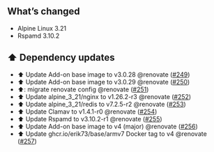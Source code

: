 ## What’s changed

- Alpine Linux 3.21
- Rspamd 3.10.2

## ⬆️ Dependency updates

- ⬆️ Update Add-on base image to v3.0.28 @renovate ([#249](https://github.com/erik73/addon-mailfilter/pull/249))
- ⬆️ Update Add-on base image to v3.0.29 @renovate ([#250](https://github.com/erik73/addon-mailfilter/pull/250))
- ⬆️: migrate renovate config @renovate ([#251](https://github.com/erik73/addon-mailfilter/pull/251))
- ⬆️ Update alpine_3_21/nginx to v1.26.2-r3 @renovate ([#252](https://github.com/erik73/addon-mailfilter/pull/252))
- ⬆️ Update alpine_3_21/redis to v7.2.5-r2 @renovate ([#253](https://github.com/erik73/addon-mailfilter/pull/253))
- ⬆️ Update Clamav to v1.4.1-r0 @renovate ([#254](https://github.com/erik73/addon-mailfilter/pull/254))
- ⬆️ Update Rspamd to v3.10.2-r1 @renovate ([#255](https://github.com/erik73/addon-mailfilter/pull/255))
- ⬆️ Update Add-on base image to v4 (major) @renovate ([#256](https://github.com/erik73/addon-mailfilter/pull/256))
- ⬆️ Update ghcr.io/erik73/base/armv7 Docker tag to v4 @renovate ([#257](https://github.com/erik73/addon-mailfilter/pull/257))
